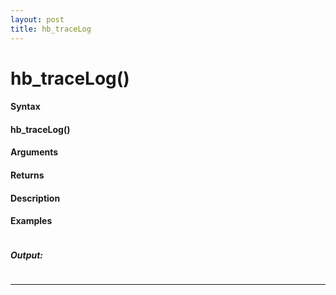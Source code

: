 ```yaml
---
layout: post
title: hb_traceLog
---
```


# hb_traceLog()


#### Syntax

#### hb_traceLog()

#### Arguments

#### Returns

#### Description

#### Examples

```

```

##### Output:

```

```

---